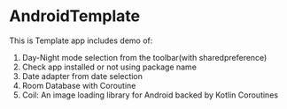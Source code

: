 # AndroidTemplate
This is Template app includes demo of:
1. Day-Night mode selection from the toolbar(with sharedpreference)
2. Check app installed or not using package name
3. Date adapter from date selection
4. Room Database with Coroutine
5. Coil: An image loading library for Android backed by Kotlin Coroutines
